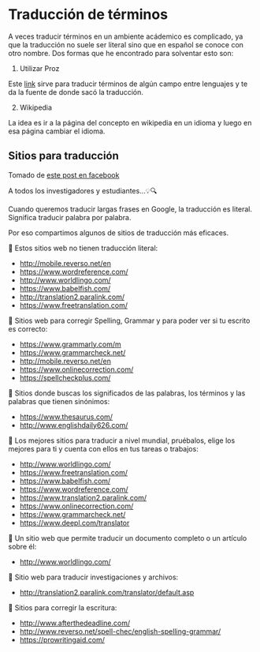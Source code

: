 # Traducción de términos

A veces traducir términos en un ambiente acádemico es complicado, ya que la traducción no suele ser literal sino que en español se conoce con otro nombre. Dos formas que he encontrado para solventar esto son:

1. Utilizar Proz

Este [link](https://www.proz.com/search/) sirve para traducir términos de algún campo entre lenguajes y te da la fuente de donde sacó la traducción.

2. Wikipedia

La idea es ir a la página del concepto en wikipedia en un idioma y luego en esa página cambiar el idioma. 

## Sitios para traducción
Tomado de [este post en facebook](https://www.facebook.com/CienciaLabu/posts/690276574980687)

A todos los investigadores y estudiantes...💡🔍

Cuando queremos traducir largas frases en Google, la traducción es literal. Significa traducir palabra por palabra.

Por eso compartimos algunos de sitios de traducción más eficaces.

📍 Estos sitios web no tienen traducción literal:
- http://mobile.reverso.net/en
- https://www.wordreference.com/
- http://www.worldlingo.com/
- https://www.babelfish.com/
- http://translation2.paralink.com/
- https://www.freetranslation.com/

📍 Sitios web para corregir Spelling, Grammar y para poder ver si tu escrito es correcto:
- https://www.grammarly.com/m
- https://www.grammarcheck.net/
- http://mobile.reverso.net/en
- https://www.onlinecorrection.com/
- https://spellcheckplus.com/

📍 Sitios donde buscas los significados de las palabras, los términos y las palabras que tienen sinónimos:
- https://www.thesaurus.com/
- http://www.englishdaily626.com/

📍 Los mejores sitios para traducir a nivel mundial, pruébalos, elige los mejores para ti y cuenta con ellos en tus tareas o trabajos:
- http://www.worldlingo.com/
- https://www.freetranslation.com/
- https://www.babelfish.com/
- https://www.wordreference.com/
- https://www.translation2.paralink.com/
- https://www.onlinecorrection.com/
- https://www.grammarcheck.net/
- https://www.deepl.com/translator

📍 Un sitio web que permite traducir un documento completo o un artículo sobre él:
- http://www.worldlingo.com/

📍 Sitio web para traducir investigaciones y archivos:
- http://translation2.paralink.com/translator/default.asp

📍 Sitios para corregir la escritura:
- http://www.afterthedeadline.com/
- http://www.reverso.net/spell-chec/english-spelling-grammar/
- https://prowritingaid.com/